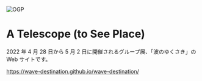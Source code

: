 ![OGP](https://wave-destination.github.io/wave-destination/static/image/ogp.png)

# A Telescope (to See Place)

2022 年 4 月 28 日から 5 月 2 日に開催されるグループ展、「波のゆくさき」の Web サイトです。

https://wave-destination.github.io/wave-destination/
